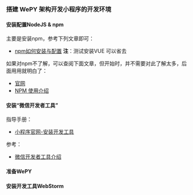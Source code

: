 ### 搭建 WePY 架构开发小程序的开发环境
#### 安装配置NodeJS & npm
主要是安装npm，参考下列文章即可：
- [npm如何安装与配置](https://www.php.cn/js-tutorial-414607.html)  **注**：测试安装VUE 可以省去

如果对npm不了解，可以查阅下面文章，但开始时，并不需要对此了解太多，后面用用就明白了：
- [官网](https://www.npmjs.com/)
- [NPM 使用介绍](https://www.runoob.com/nodejs/nodejs-npm.html)

#### 安装“微信开发者工具”
指导手册：
- [小程序官网-安装开发工具](https://developers.weixin.qq.com/miniprogram/dev/framework/quickstart/getstart.html#%E5%AE%89%E8%A3%85%E5%BC%80%E5%8F%91%E5%B7%A5%E5%85%B7)

参考：
- [微信开发者工具介绍](https://developers.weixin.qq.com/miniprogram/dev/devtools/devtools.html)

#### 准备WePY


#### 安装开发工具WebStorm



